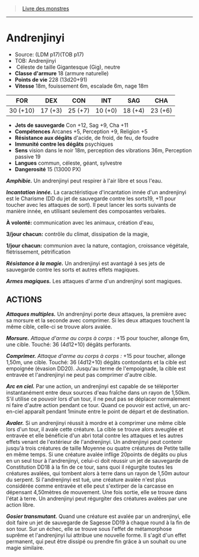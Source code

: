 ﻿> [Livre des monstres](tome_of_beasts.md)

---

# Andrenjinyi

- Source: (LDM p17)(TOB p17)
- TOB: Andrenjinyi
-  Céleste de taille Gigantesque (Gig), neutre
- **Classe d'armure** 18 (armure naturelle)
- **Points de vie** 228 (13d20+91)
- **Vitesse** 18m, fouissement 6m, escalade 6m, nage 18m

|FOR|DEX|CON|INT|SAG|CHA|
|---|---|---|---|---|---|
|30 (+10)|17 (+3)|25 (+7)|10 (+0)|18 (+4)|23 (+6)|

- **Jets de sauvegarde** Con +12, Sag +9, Cha +11
- **Compétences** Arcanes +5, Perception +9, Religion +5
- **Résistance aux dégâts** d'acide, de froid, de feu, de foudre
- **Immunité contre les dégâts** psychiques
- **Sens** vision dans le noir 18m, perception des vibrations 36m, Perception passive 19
- **Langues** commun, céleste, géant, sylvestre
- **Dangerosité** 15 (13000 PX)

**_Amphibie._** Un andrenjinyi peut respirer à l'air libre et sous l'eau.

**_Incantation innée._** La caractéristique d'incantation innée d'un andrenjinyi est le Charisme (DD du jet de sauvegarde contre les sorts19, +11 pour toucher avec les attaques de sort). Il peut lancer les sorts suivants de manière innée, en utilisant seulement des composantes verbales.

**À volonté:** communication avec les animaux, création d'eau,

**3/jour chacun:** contrôle du climat, dissipation de la magie,

**1/jour chacun:** communion avec la nature, contagion, croissance végétale, flétrissement, pétrification

**_Résistance à la magie._** Un andrenjinyi est avantagé à ses jets de sauvegarde contre les sorts et autres effets magiques.

**_Armes magiques._** Les attaques d'arme d'un andrenjinyi sont magiques.

## ACTIONS

**_Attaques multiples._** Un andrenjinyi porte deux attaques, la première avec sa morsure et la seconde avec comprimer. Si les deux attaques touchent la même cible, celle-ci se trouve alors avalée.

**_Morsure._** _Attaque d'arme au corps à corps :_ +15 pour toucher, allonge 6m, une cible. Touché: 36 (4d12+10) dégâts perforants.

**_Comprimer._** _Attaque d'arme au corps à corps :_ +15 pour toucher, allonge 1,50m, une cible. Touché: 36 (4d12+10) dégâts contondants et la cible est empoignée (évasion DD20). Jusqu'au terme de l'empoignade, la cible est entravée et l'andrenjinyi ne peut pas comprimer d'autre cible.

**_Arc en ciel._** Par une action, un andrenjinyi est capable de se téléporter instantanément entre deux sources d'eau fraîche dans un rayon de 1,50km. S'il utilise ce pouvoir lors d'un tour, il ne peut pas se déplacer normalement ni faire d'autre action pendant ce tour. Quand ce pouvoir est activé, un arc-en-ciel apparaît pendant 1minute entre le point de départ et de destination.

**_Avaler._** Si un andrenjinyi réussit à mordre et à comprimer une même cible lors d'un tour, il avale cette créature. La cible se trouve alors aveuglée et entravée et elle bénéficie d'un abri total contre les attaques et les autres effets venant de l'extérieur de l'andrenjinyi. Un andrenjinyi peut contenir jusqu'à trois créatures de taille Moyenne ou quatre créatures de Petite taille en même temps. Si une créature avalée inflige 20points de dégâts ou plus en un seul tour à l'andrenjinyi, celui-ci doit réussir un jet de sauvegarde de Constitution DD18 à la fin de ce tour, sans quoi il régurgite toutes les créatures avalées, qui tombent alors à terre dans un rayon de 1,50m autour du serpent. Si l'andrenjinyi est tué, une créature avalée n'est plus considérée comme entravée et elle peut s'extirper de la carcasse en dépensant 4,50mètres de mouvement. Une fois sortie, elle se trouve dans l'état à terre. Un andrenjinyi peut régurgiter des créatures avalées par une action libre.

**_Gosier transmutant._** Quand une créature est avalée par un andrenjinyi, elle doit faire un jet de sauvegarde de Sagesse DD19 à chaque round à la fin de son tour. Sur un échec, elle se trouve sous l'effet de métamorphose suprême et l'andrenjinyi lui attribue une nouvelle forme. Il s'agit d'un effet permanent, qui peut être dissipé ou prendre fin grâce à un souhait ou une magie similaire.

